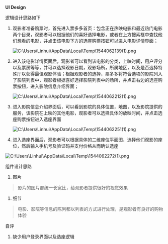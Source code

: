 **UI Design**

逻辑设计思路如下

1.  观影者准备购票时，首先进入票多多首页：包含正在热映电影和最近热门电影两个目录，观影者可以根据他们的喜好选择电影，或者在上方搜索框中查找他们想看的电影，并点击该电影下方的选座购票按钮可以进入电影详情界面；

    ![C:\\Users\\Linhui\\AppData\\Local\\Temp\\1544062139(1).png](media/b99c412772faf149eb40bdee2810102c.png)

2.  进入该电影详情页面后，观影者可以看到该电影的分类，上映时间，用户评分以及票房等等，并可以选择观影日期，观影场所，所属地区，以及是否选择特殊厅以获得最佳观影体验；根据观影者的选择，票多多将符合选项的影院列入了影院列表中，观影者根据喜好选择影院列表中的场所，并点击右边的选座购票按钮，进入影院信息介绍界面；

    ![C:\\Users\\Linhui\\AppData\\Local\\Temp\\1544062212(1).png](media/3812aba6b0349db6cb711ab7cc23e1de.png)

3.  进入影院信息介绍界面后，可以看到影院的具体位置，地图，以及影院提供的服务，该影院在上映的其他电影，观影者可以选择具体的放映时间，并点击选座购票按钮进入选座界面

    ![C:\\Users\\Linhui\\AppData\\Local\\Temp\\1544062251(1).png](media/ad1df049f5c237168eb7266b81a720d8.png)

4.  进入选座界面后，观影者可以根据具体的二维座位平面图，选择他们观影的座位，然后输入手机号及验证码并支付价格从而确认选座

![C:\\Users\\Linhui\\AppData\\Local\\Temp\\1544062272(1).png](media/81ee66a829ea7c4f4fac1f1ff1327f41.png)

组件设计思路

1.  图片

>   影片的图片都统一长宽比，给观影者提供很好的视觉效果

1.  细节

>   电影、影院等信息的陈列都以列表的方式进行处理，是观影者有良好的购物体验

自评

1.  缺少用户登录界面以及选座逻辑
